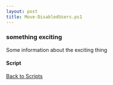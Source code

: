```yaml
---
layout: post
title: Move-DisabledUsers.ps1
---
```


### something exciting

Some information about the exciting thing

#### Script

<script src="https://gist-it.appspot.com/github.com/BanterBoy/scripts-blog/blob/master/PowerShell/scripts/activeDirectory/Move-DisabledUsers.ps1"></script>

<a href="/menu/_pages/scripts.html">Back to Scripts</a>
